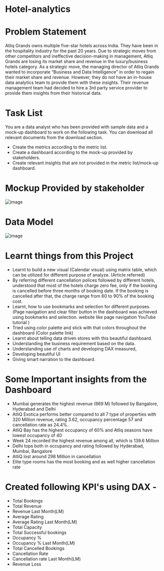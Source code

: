 # Hotel-analytics

# Problem Statement
Atliq Grands owns multiple five-star hotels across India. They have been in the hospitality industry for the past 20 years. Due to strategic moves from other competitors and ineffective decision-making in management, Atliq Grands are losing its market share and revenue in the luxury/business hotels category. As a strategic move, the managing director of Atliq Grands wanted to incorporate “Business and Data Intelligence” in order to regain their market share and revenue. However, they do not have an in-house data analytics team to provide them with these insights.
Their revenue management team had decided to hire a 3rd party service provider to provide them insights from their historical data.

# Task List
You are a data analyst who has been provided with sample data and a mock-up dashboard to work on the following task. You can download all relevant documents from the download section.

- Create the metrics according to the metric list.
- Create a dashboard according to the mock-up provided by stakeholders.
- Create relevant insights that are not provided in the metric list/mock-up dashboard.

# Mockup Provided by stakeholder

![image](https://user-images.githubusercontent.com/114512832/196051872-01b02cf6-e4e3-4b5e-8703-9ad0dec3426a.png)

# Data Model

![image](https://user-images.githubusercontent.com/114512832/196050626-46a8cf29-0376-4b4f-bef1-b841e176dbfa.png)

# Learnt things from this Project
- Learnt to build a new visual (Calendar visual) using matrix table, which can be utilized for different purpose of analyze. (Article referred)
- By referring different cancellation polices followed by different hotels, understood that most of the hotels charge zero fee, only if the booking is cancelled before three months of booking date. If the booking is cancelled after that, the charge range from 60 to 90% of the booking cost.
- Learnt, how to use bookmarks and selection for different purposes. (Page navigation and clear filter button in the dashboard was achieved using bookmarks and selection. website like page navigation YouTube tutorial )
- Tried using color palette and stick with that colors throughout the dashboard (Color palette link)
- Learnt about telling data driven stores with this beautiful dashboard.
- Understanding the business requirement based on the data.
- Understanding use of charts and developing DAX measured,
- Developing beautiful UI
- Giving smart narration to the dashboard.

# Some Important insights from the Dashboard

- Mumbai generates the highest revenue (669 M) followed by Bangalore, Hyderabad and Delhi
- AtliQ Exotica performs better compared to all 7 type of properties with 320 Million revenue, rating 3.62, occupancy percentage 57 and cancellation rate as 24.4%.
- AtliQ Bay has the highest occupancy of 60% and Atliq seasons have lowest occupancy of 40
- Week 24 recorded the highest revenue among all, which is 139.6 Million
- Delhi tops both in occupancy and rating followed by Hyderabad, Mumbai, Bangalore
- AtliQ lost around 298 Million in cancellation
- Elite type rooms has the most booking and as well higher cancellation rate

# Created following KPI's using DAX -

- Total Bookings
- Total Revenue
- Revenue Last Month(LM)
- Average Rating
- Average Rating Last Month(LM)
- Total Capacity
- Total Successful bookings
- Occupancy %
- Occupancy % Last Month(LM)
- Total Cancelled Bookings
- Cancellation Rate
- Cancellation rate Last Month(LM)
- Revenue Loss



